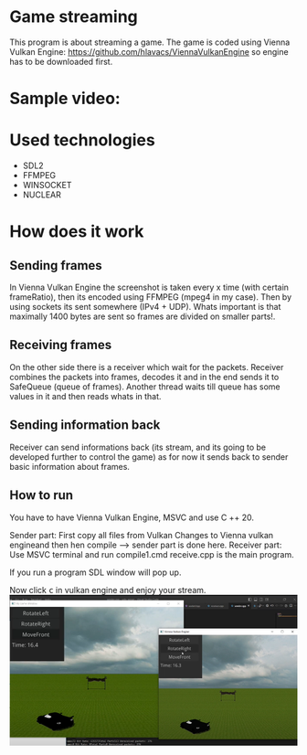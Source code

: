 # Game streaming
This program is about streaming a game.
The game is coded using Vienna Vulkan Engine: https://github.com/hlavacs/ViennaVulkanEngine
so engine has to be downloaded first.

# Sample video:
# Used technologies
- SDL2
- FFMPEG
- WINSOCKET
- NUCLEAR
# How does it work
## Sending frames
In Vienna Vulkan Engine the screenshot is taken every x time (with certain frameRatio), then its encoded using FFMPEG (mpeg4 in my case). Then by using sockets its sent somewhere (IPv4 + UDP). Whats important is that maximally 1400 bytes are sent so frames are divided on smaller parts!.
## Receiving frames 
On the other side there is a receiver which wait for the packets. Receiver  combines the packets into frames, decodes it and in the end sends it to SafeQueue (queue of frames). Another thread waits till queue has some values in it and then reads whats in that. 

## Sending information back
Receiver can send informations back (its stream, and its going to be developed further to control the game) as for now it sends back to sender basic information about frames.


## How to run

You have to have Vienna Vulkan Engine, MSVC and use C ++ 20.

Sender part:
First copy all files from Vulkan Changes to Vienna vulkan engineand then hen compile --> sender part is done here.
Receiver part:
Use MSVC terminal and run compile1.cmd
receive.cpp is the main program.

If you run a program SDL window will pop up.

Now click <kbd>c</kbd> in vulkan engine and enjoy your stream.
![Stream](screen.png)
